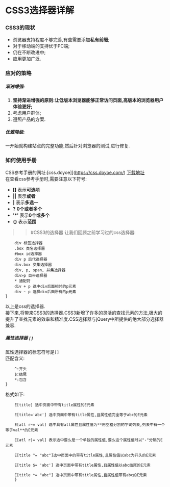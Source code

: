 # CSS3选择器详解

### CSS3的现状
- 浏览器支持程度不够完善,有些需要添加**私有前缀**;
- 对于移动端的支持优于PC端;
- 仍在不断改进中;
- 应用更加广泛.  

### 应对的策略
##### 渐进增强:
1. **坚持渐进增强的原则:让低版本浏览器能够正常访问页面,高版本的浏览器用户体验更好;**
2. 考虑用户群体;
3. 遵照产品的方案.  

##### 优雅降级:
一开始就构建站点的完整功能,然后针对浏览器的测试,进行修复.

### 如何使用手册
CSS参考手册的网址:[css.doyoe]](https://css.doyoe.com/)
[下载地址](http://download.csdn.net/download/smyhvae/10243974)  
在查看css参考手册时,需要注意以下符号:
- **[]** 表示**可选**项
- **||** 表示**或者**
- **|** 表示**多选一**
- **?** **0个或者多个**
- **'*'** 表示**0个或多个**
- **{}** 表示**范围**
  
>> #CSS3的选择器
让我们回顾之前学习过的css选择器:
```{
    div 标签选择器
    .box 类名选择器
    #box id选择器
    div p 后代选择器
    div.box 交集选择器
    div, p, span, 并集选择器
    div>p 自带选择器
    * 通配符
    div + p 选中div后面相邻的p元素
    div ~ p 选择div后面所有的p元素
}
```
以上是css的选择器.  
接下来,将带来CSS3的选择器.CSS3新增了许多的灵活的查找元素的方法,极大的提升了查找元素的效率和精准度.CSS选择器与jQuery中所提供的绝大部分选择器兼容.  

##### 属性选择器 `[]`
属性选择器的标志符号是`[]`  
匹配含义:
```{
    ^:开头
    $:结尾
    *:包含
}
```
格式如下:
```{
    E[title] 选中页面中带有title属性的E元素  

    E[title='abc'] 选中页面中带有title属性,且属性值完全等于abc的E元素  

    E[atl r~= val] 选中具有atl属性且属性值为**用空格分割的字词列表,列表中有一个等于val**的E元素  

    E[atl r|= val] 表示选中要么是一个单独的属性值,要么这个属性值时以"-"分隔的E元素  

    E[title ^= "abc"]选中页面中的带有title属性,且属性值以abc为开头的E元素  

    E[title $= 'abc'] 选中页面中带有title属性,且属性值以abc结尾的E元素  

    E[title *= "abc"] 选中页面中带有title属性,且属性值带有abc的E元素
    }
```